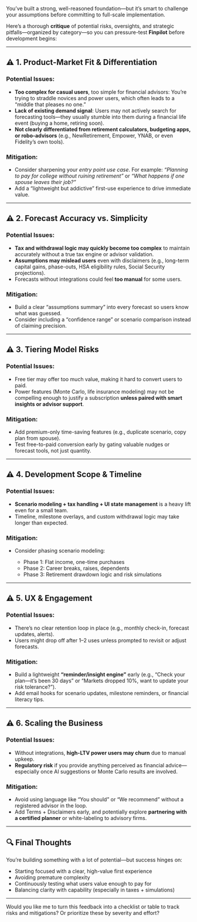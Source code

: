 You’ve built a strong, well-reasoned foundation—but it’s smart to challenge your assumptions before committing to full-scale implementation.

Here’s a thorough **critique** of potential risks, oversights, and strategic pitfalls—organized by category—so you can pressure-test **Finpilot** before development begins:

---

## ⚠️ 1. Product-Market Fit & Differentiation

### Potential Issues:

- **Too complex for casual users**, too simple for financial advisors: You’re trying to straddle novices and power users, which often leads to a “middle that pleases no one.”
- **Lack of existing demand signal**: Users may not actively search for forecasting tools—they usually stumble into them during a financial life event (buying a home, retiring soon).
- **Not clearly differentiated from retirement calculators, budgeting apps, or robo-advisors** (e.g., NewRetirement, Empower, YNAB, or even Fidelity’s own tools).

### Mitigation:

- Consider sharpening your _entry point use case_. For example:
  _“Planning to pay for college without ruining retirement”_ or
  _“What happens if one spouse leaves their job?”_
- Add a “lightweight but addictive” first-use experience to drive immediate value.

---

## ⚠️ 2. Forecast Accuracy vs. Simplicity

### Potential Issues:

- **Tax and withdrawal logic may quickly become too complex** to maintain accurately without a true tax engine or advisor validation.
- **Assumptions may mislead users** even with disclaimers (e.g., long-term capital gains, phase-outs, HSA eligibility rules, Social Security projections).
- Forecasts without integrations could feel **too manual** for some users.

### Mitigation:

- Build a clear “assumptions summary” into every forecast so users know what was guessed.
- Consider including a “confidence range” or scenario comparison instead of claiming precision.

---

## ⚠️ 3. Tiering Model Risks

### Potential Issues:

- Free tier may offer too much value, making it hard to convert users to paid.
- Power features (Monte Carlo, life insurance modeling) may not be compelling enough to justify a subscription **unless paired with smart insights or advisor support**.

### Mitigation:

- Add premium-only time-saving features (e.g., duplicate scenario, copy plan from spouse).
- Test free-to-paid conversion early by gating valuable nudges or forecast tools, not just quantity.

---

## ⚠️ 4. Development Scope & Timeline

### Potential Issues:

- **Scenario modeling + tax handling + UI state management** is a heavy lift even for a small team.
- Timeline, milestone overlays, and custom withdrawal logic may take longer than expected.

### Mitigation:

- Consider phasing scenario modeling:

  - Phase 1: Flat income, one-time purchases
  - Phase 2: Career breaks, raises, dependents
  - Phase 3: Retirement drawdown logic and risk simulations

---

## ⚠️ 5. UX & Engagement

### Potential Issues:

- There’s no clear retention loop in place (e.g., monthly check-in, forecast updates, alerts).
- Users might drop off after 1–2 uses unless prompted to revisit or adjust forecasts.

### Mitigation:

- Build a lightweight **“reminder/insight engine”** early (e.g., “Check your plan—it’s been 30 days” or “Markets dropped 10%, want to update your risk tolerance?”).
- Add email hooks for scenario updates, milestone reminders, or financial literacy tips.

---

## ⚠️ 6. Scaling the Business

### Potential Issues:

- Without integrations, **high-LTV power users may churn** due to manual upkeep.
- **Regulatory risk** if you provide anything perceived as financial advice—especially once AI suggestions or Monte Carlo results are involved.

### Mitigation:

- Avoid using language like “You should” or “We recommend” without a registered advisor in the loop.
- Add Terms + Disclaimers early, and potentially explore **partnering with a certified planner** or white-labeling to advisory firms.

---

## 🔍 Final Thoughts

You’re building something with a lot of potential—but success hinges on:

- Starting focused with a clear, high-value first experience
- Avoiding premature complexity
- Continuously testing what users value enough to pay for
- Balancing clarity with capability (especially in taxes + simulations)

---

Would you like me to turn this feedback into a checklist or table to track risks and mitigations? Or prioritize these by severity and effort?
